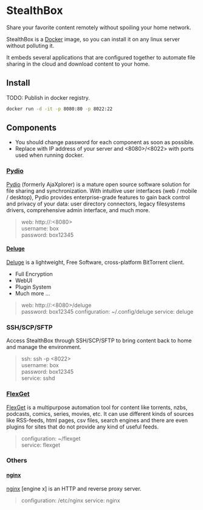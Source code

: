 # StealthBox

Share your favorite content remotely without spoiling your home network.

StealthBox is a [Docker](https://www.docker.com/) image, so you can install it
on any linux server without polluting it.

It embeds several applications that are configured together to automate file 
sharing in the cloud and download content to your home.

## Install

TODO: Publish in docker registry.
```bash
docker run -d -it -p 8080:80 -p 8022:22
```

## Components

- You should change password for each component as soon as possible.
- Replace <stealthbox> with IP address of your server and <8080>/<8022> with
ports used when running docker.

### [Pydio](https://pyd.io/)

[Pydio](https://pyd.io/) (formerly AjaXplorer) is a mature open source
software solution for file sharing and synchronization. With intuitive user
interfaces (web / mobile / desktop), Pydio provides enterprise-grade features
to gain back control and privacy of your data: user directory connectors,
legacy filesystems drivers, comprehensive admin interface, and much more.

> web: http://<stealthbox>:<8080><br>
> username: box<br>
> password: box12345

#### [Deluge](http://deluge-torrent.org/)

[Deluge](http://deluge-torrent.org/) is a lightweight, Free Software,
cross-platform BitTorrent client.

- Full Encryption
- WebUI
- Plugin System
- Much more ...

> web: http://<stealthbox>:<8080>/deluge<br>
> password: box12345
> configuration: ~/.config/deluge
> service: deluge

### SSH/SCP/SFTP

Access StealthBox through SSH/SCP/SFTP to bring content back to home and manage
the environment.

> ssh: ssh -p <8022> <stealthbox><br>
> username: box<br>
> password: box12345<br>
> service: sshd

### [FlexGet](http://flexget.com/)

[FlexGet](http://flexget.com/) is a multipurpose automation tool for
content like torrents, nzbs, podcasts, comics, series, movies, etc. It can use
different kinds of sources like RSS-feeds, html pages, csv files, search
engines and there are even plugins for sites that do not provide any kind of
useful feeds.

> configuration: ~/flexget<br>
> service: flexget

### Others

#### [nginx](http://nginx.org/en/)

[nginx](http://nginx.org/en/) \[engine x\] is an HTTP and reverse proxy
server.

> configuration: /etc/nginx
> service: nginx